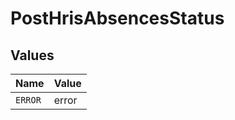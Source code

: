 # PostHrisAbsencesStatus


## Values

| Name    | Value   |
| ------- | ------- |
| `ERROR` | error   |